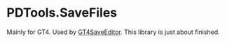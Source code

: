 # PDTools.SaveFiles

Mainly for GT4. Used by [GT4SaveEditor](https://github.com/Nenkai/GT4SaveEditor). This library is just about finished.
